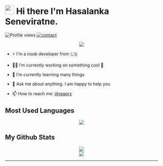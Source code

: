 # <img src="https://raw.githubusercontent.com/MartinHeinz/MartinHeinz/master/wave.gif" width="30px"> Hi there I'm Hasalanka Seneviratne.   
![Profile views](https://gpvc.arturio.dev/reaprx)  <a href="https://t.me/reaprx"> ![contact](https://img.shields.io/badge/Contact%20me-On%20Telegram-blue) </a>


<p align="center" ><a href="https://github.com/reaprx/">
    <img  src="https://i.pinimg.com/originals/2a/3c/75/2a3c753492d906b7047bc8eb3e240c29.gif" /></a>
</p>


- ⚡ I'm a noob developer from 🇱🇰 

- 👨‍💻 I’m currently working on something cool 🤪

- 🌱 I’m currently learning many things

- 💬 Ask me about anything. I am happy to help you

- 📫 How to reach me: <a href="https://t.me/reaprx/">@reaprx</a>


## Most Used Languages

<p align="center"><a href="https://github.com/reaprx/"><img align="center" src="https://github-readme-stats.vercel.app/api/top-langs/?username=reaprx&theme=tokyonight&hide_langs_below=2" /></a></p>


##  My Github Stats

<p align="center" ><a href="https://github.com/reaprx/">
    <img 
        src="https://github-readme-stats.vercel.app/api?username=reaprx&count_private=true&include_all_commits=true&show_icons=true&theme=tokyonight&custom_title=GitHub+Stats"
    />
<br>
    <img
        src="https://github-readme-streak-stats.herokuapp.com?user=reaprx&theme=tokyonight"
         /></a>
</p>


       

****
